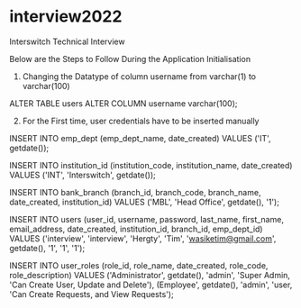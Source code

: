 # interview2022
Interswitch Technical Interview

Below are the Steps to Follow During the Application Initialisation

1. Changing the Datatype of column username from varchar(1) to varchar(100) 

ALTER TABLE users
ALTER COLUMN username varchar(100);


2. For the First time, user credentials have to be inserted manually

INSERT INTO emp_dept (emp_dept_name, date_created)
VALUES ('IT', getdate());

INSERT INTO institution_id (institution_code, institution_name, date_created)
VALUES ('INT', 'Interswitch', getdate());

INSERT INTO bank_branch (branch_id, branch_code, branch_name, date_created, institution_id)
VALUES ('MBL', 'Head Office', getdate(), '1');

INSERT INTO users (user_id, username, password, last_name, first_name, email_address, date_created, institution_id, branch_id, emp_dept_id)
VALUES ('interview', 'interview', 'Hergty', 'Tim', 'wasiketim@gmail.com', getdate(), '1', '1', '1');

INSERT INTO user_roles (role_id, role_name, date_created, role_code, role_description)
VALUES ('Administrator', getdate(), 'admin', 'Super Admin, 'Can Create User, Update and Delete'),
(Employee', getdate(), 'admin', 'user, 'Can Create Requests, and View Requests');

